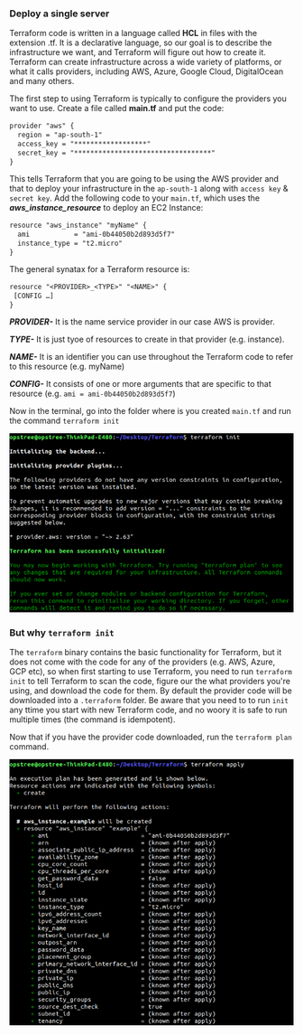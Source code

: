 ### Deploy a single server ###
Terraform code is written in a language called **HCL** in files with the extension .tf. It is a declarative language, so our goal is to describe the infrastructure we want, and Terraform will figure out how to create it.
Terraform can create infrastructure across a wide variety of platforms, or what it calls providers, including AWS, Azure, Google Cloud, DigitalOcean and many others.

The first step to using Terraform is typically to configure the providers you want to use.
Create a file called **main.tf** and put the code:

    provider "aws" {
      region = "ap-south-1"
      access_key = "******************"
      secret_key = "**********************************"
    }
This tells Terraform that you are going to be using the AWS provider and that to deploy your infrastructure in the ```ap-south-1``` along with ```access key``` & ```secret key```.
Add the following code to your ```main.tf```, which uses the ***aws_instance_resource*** to deploy an EC2 Instance:
    
    resource "aws_instance" "myName" {
      ami           = "ami-0b44050b2d893d5f7"
      instance_type = "t2.micro"
    }
    
The general synatax for a Terraform resource is:

    resource "<PROVIDER>_<TYPE>" "<NAME>" {
     [CONFIG …]
    }
    
 ***PROVIDER-*** It is the name service provider in our case AWS is provider.
 
 ***TYPE-*** It is just tyoe of resources to create in that provider (e.g. instance).
 
 ***NAME-*** It is an identifier you can use throughout the Terraform code to refer to this resource (e.g. myName)
 
 ***CONFIG-*** It consists of one or more arguments that are specific to that resource (e.g. ```ami = ami-0b44050b2d893d5f7```)
 
 Now in the terminal, go into the folder where is you created ```main.tf``` and run the command ```terraform init```
 
 ![alt text](images/1.png "Title Text")
 
 ### But why ```terraform init``` ###
 The ```terraform``` binary contains the basic functionality for Terraform, but it does not come with the code for any of the providers (e.g. AWS, Azure, GCP etc), so when first starting to use Terraform, you need to run ```terraform init``` to tell Terraform to scan the code, figure our the what providers you're using, and download the code for them.
 By default the provider code will be downloaded into a ```.terraform``` folder.
 Be aware that you need to to run ```init``` any ttime you start with new Terraform code, and no woory it is safe to run multiple times (the command is idempotent).
 
 Now that if you have the provider code downloaded, run the ```terraform plan``` command.
 
 ![alt text](images/2.png "Title Text")
